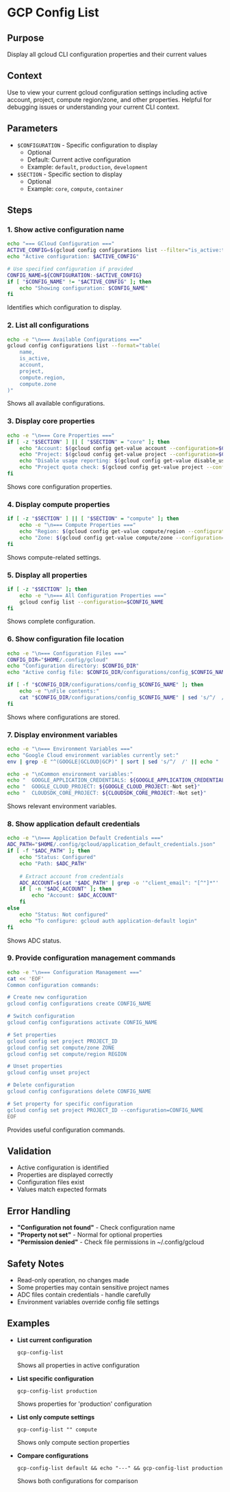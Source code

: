 # GCP Config List

## Purpose
Display all gcloud CLI configuration properties and their current values

## Context
Use to view your current gcloud configuration settings including active account, project, compute region/zone, and other properties. Helpful for debugging issues or understanding your current CLI context.

## Parameters
- `$CONFIGURATION` - Specific configuration to display
  - Optional
  - Default: Current active configuration
  - Example: `default`, `production`, `development`
- `$SECTION` - Specific section to display
  - Optional
  - Example: `core`, `compute`, `container`

## Steps

### 1. Show active configuration name
```bash
echo "=== GCloud Configuration ==="
ACTIVE_CONFIG=$(gcloud config configurations list --filter="is_active:true" --format="value(name)")
echo "Active configuration: $ACTIVE_CONFIG"

# Use specified configuration if provided
CONFIG_NAME=${CONFIGURATION:-$ACTIVE_CONFIG}
if [ "$CONFIG_NAME" != "$ACTIVE_CONFIG" ]; then
    echo "Showing configuration: $CONFIG_NAME"
fi
```
Identifies which configuration to display.

### 2. List all configurations
```bash
echo -e "\n=== Available Configurations ==="
gcloud config configurations list --format="table(
    name,
    is_active,
    account,
    project,
    compute.region,
    compute.zone
)"
```
Shows all available configurations.

### 3. Display core properties
```bash
echo -e "\n=== Core Properties ==="
if [ -z "$SECTION" ] || [ "$SECTION" = "core" ]; then
    echo "Account: $(gcloud config get-value account --configuration=$CONFIG_NAME 2>/dev/null || echo 'Not set')"
    echo "Project: $(gcloud config get-value project --configuration=$CONFIG_NAME 2>/dev/null || echo 'Not set')"
    echo "Disable usage reporting: $(gcloud config get-value disable_usage_reporting --configuration=$CONFIG_NAME 2>/dev/null || echo 'False')"
    echo "Project quota check: $(gcloud config get-value project --configuration=$CONFIG_NAME 2>/dev/null || echo 'True')"
fi
```
Shows core configuration properties.

### 4. Display compute properties
```bash
if [ -z "$SECTION" ] || [ "$SECTION" = "compute" ]; then
    echo -e "\n=== Compute Properties ==="
    echo "Region: $(gcloud config get-value compute/region --configuration=$CONFIG_NAME 2>/dev/null || echo 'Not set')"
    echo "Zone: $(gcloud config get-value compute/zone --configuration=$CONFIG_NAME 2>/dev/null || echo 'Not set')"
fi
```
Shows compute-related settings.

### 5. Display all properties
```bash
if [ -z "$SECTION" ]; then
    echo -e "\n=== All Configuration Properties ==="
    gcloud config list --configuration=$CONFIG_NAME
fi
```
Shows complete configuration.

### 6. Show configuration file location
```bash
echo -e "\n=== Configuration Files ==="
CONFIG_DIR="$HOME/.config/gcloud"
echo "Configuration directory: $CONFIG_DIR"
echo "Active config file: $CONFIG_DIR/configurations/config_$CONFIG_NAME"

if [ -f "$CONFIG_DIR/configurations/config_$CONFIG_NAME" ]; then
    echo -e "\nFile contents:"
    cat "$CONFIG_DIR/configurations/config_$CONFIG_NAME" | sed 's/^/  /'
fi
```
Shows where configurations are stored.

### 7. Display environment variables
```bash
echo -e "\n=== Environment Variables ==="
echo "Google Cloud environment variables currently set:"
env | grep -E "^(GOOGLE|GCLOUD|GCP)" | sort | sed 's/^/  /' || echo "  None found"

echo -e "\nCommon environment variables:"
echo "  GOOGLE_APPLICATION_CREDENTIALS: ${GOOGLE_APPLICATION_CREDENTIALS:-Not set}"
echo "  GOOGLE_CLOUD_PROJECT: ${GOOGLE_CLOUD_PROJECT:-Not set}"
echo "  CLOUDSDK_CORE_PROJECT: ${CLOUDSDK_CORE_PROJECT:-Not set}"
```
Shows relevant environment variables.

### 8. Show application default credentials
```bash
echo -e "\n=== Application Default Credentials ==="
ADC_PATH="$HOME/.config/gcloud/application_default_credentials.json"
if [ -f "$ADC_PATH" ]; then
    echo "Status: Configured"
    echo "Path: $ADC_PATH"
    
    # Extract account from credentials
    ADC_ACCOUNT=$(cat "$ADC_PATH" | grep -o '"client_email": "[^"]*"' | cut -d'"' -f4)
    if [ -n "$ADC_ACCOUNT" ]; then
        echo "Account: $ADC_ACCOUNT"
    fi
else
    echo "Status: Not configured"
    echo "To configure: gcloud auth application-default login"
fi
```
Shows ADC status.

### 9. Provide configuration management commands
```bash
echo -e "\n=== Configuration Management ==="
cat << 'EOF'
Common configuration commands:

# Create new configuration
gcloud config configurations create CONFIG_NAME

# Switch configuration
gcloud config configurations activate CONFIG_NAME

# Set properties
gcloud config set project PROJECT_ID
gcloud config set compute/zone ZONE
gcloud config set compute/region REGION

# Unset properties
gcloud config unset project

# Delete configuration
gcloud config configurations delete CONFIG_NAME

# Set property for specific configuration
gcloud config set project PROJECT_ID --configuration=CONFIG_NAME
EOF
```
Provides useful configuration commands.

## Validation
- Active configuration is identified
- Properties are displayed correctly
- Configuration files exist
- Values match expected formats

## Error Handling
- **"Configuration not found"** - Check configuration name
- **"Property not set"** - Normal for optional properties
- **"Permission denied"** - Check file permissions in ~/.config/gcloud

## Safety Notes
- Read-only operation, no changes made
- Some properties may contain sensitive project names
- ADC files contain credentials - handle carefully
- Environment variables override config file settings

## Examples
- **List current configuration**
  ```
  gcp-config-list
  ```
  Shows all properties in active configuration

- **List specific configuration**
  ```
  gcp-config-list production
  ```
  Shows properties for 'production' configuration

- **List only compute settings**
  ```
  gcp-config-list "" compute
  ```
  Shows only compute section properties

- **Compare configurations**
  ```
  gcp-config-list default && echo "---" && gcp-config-list production
  ```
  Shows both configurations for comparison